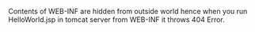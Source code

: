 Contents of WEB-INF are hidden from outside world hence when you run HelloWorld.jsp in tomcat server from WEB-INF it throws 404 Error.